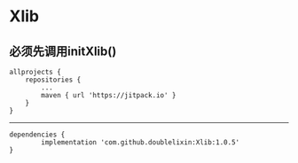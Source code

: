 # Xlib

## 必须先调用initXlib()

```
allprojects {
    repositories {
        ...
        maven { url 'https://jitpack.io' }
    }
}
```
---
```
dependencies {
        implementation 'com.github.doublelixin:Xlib:1.0.5'
}
```

